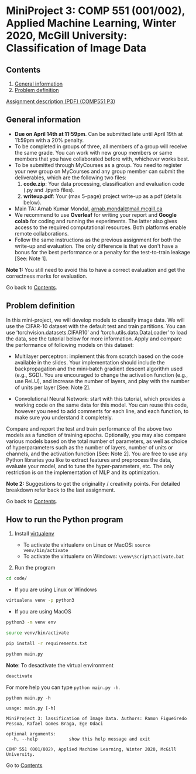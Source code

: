 MiniProject 3: COMP 551 (001/002), Applied Machine Learning, Winter 2020, McGill University: Classification of Image Data
===========================

## Contents

1. [General information](#general-information)
2. [Problem definition](#problem-definition)

[Assignment description (PDF) (COMP551 P3)](https://github.com/ramonfigueiredopessoa/comp551-2020-p3_classification_of_image_data/blob/master/assignment/P3.pdf)

## General information

* **Due on April 14th at 11:59pm**. Can be submitted late until April 19th at 11:59pm with a 20% penalty.
* To be completed in groups of three, all members of a group will receive the same grade. You can work with new group members or same members that you have collaborated before with, whichever works best.
* To be submitted through MyCourses as a group. You need to register your new group on MyCourses and any group member can submit the deliverables, which are the following two files:
	1. **code.zip**: Your data processing, classification and evaluation code (.py and .ipynb files).
	2. **writeup.pdf**: Your (max 5-page) project write-up as a pdf (details below).
* Main TA: Arnab Kumar Mondal, arnab.mondal@mail.mcgill.ca
* We recommend to use **Overleaf** for writing your report and **Google colab** for coding and running the experiments. The latter also gives access to the required computational resources. Both platforms enable remote collaborations.
* Follow the same instructions as the previous assignment for both the write-up and evaluation. The only difference is that we don't have a bonus for the best performance or a penalty for the test-to-train leakage [See: Note 1].

**Note 1:** You still need to avoid this to have a correct evaluation and get the correctness marks for evaluation.

Go back to [Contents](#contents).

## Problem definition

In this mini-project, we will develop models to classify image data. We will use the CIFAR-10 dataset with the default test and train partitions. You can use ’torchvision.datasets.CIFAR10’ and ’torch.utils.data.DataLoader’ to load the data, see the tutorial below for more information. Apply and compare the performance of following models on this dataset:

* Multilayer perceptron: implement this from scratch based on the code available in the slides. Your implementation should include the backpropagation and the mini-batch gradient descent algorithm used (e.g., SGD). You are encouraged to change the activation function (e.g., use ReLU), and increase the number of layers, and play with the number of units per layer [See: Note 2].

* Convolutional Neural Network: start with this tutorial, which provides a working code on the same data for this model. You can reuse this code, however you need to add comments for each line, and each function, to make sure you understand it completely. 

Compare and report the test and train performance of the above two models as a function of training epochs. Optionally, you may also compare various models based on the total number of parameters, as well as choice of hyperparameters such as the number of layers, number of units or channels, and the activation function [See: Note 2]. You are free to use any Python libraries you like to extract features and preprocess the data, evaluate your model, and to tune the hyper-parameters, etc. The only restriction is on the implementation of MLP and its optimization.

**Note 2:** Suggestions to get the originality / creativity points. For detailed breakdown refer back to the last assignment.

Go back to [Contents](#contents).

## How to run the Python program

1. Install [virtualenv](https://virtualenv.pypa.io/en/latest/)
	* To activate the virtualenv on Linux or MacOS: ```source venv/bin/activate```
	* To activate the virtualenv on Windows: ```\venv\Script\activate.bat```

2. Run the program

```sh
cd code/
```

* If you are using Linux or Windows

```sh 
virtualenv venv -p python3
```

* If you are using MacOS

```sh 
python3 -m venv env
```

```sh
source venv/bin/activate

pip install -r requirements.txt

python main.py
```

**Note**: To desactivate the virtual environment

```sh
deactivate
```

For more help you can type ```python main.py -h```.

```
python main.py -h

usage: main.py [-h]

MiniProject 3: lassification of Image Data. Authors: Ramon Figueiredo
Pessoa, Rafael Gomes Braga, Ege Odaci

optional arguments:
  -h, --help            show this help message and exit

COMP 551 (001/002), Applied Machine Learning, Winter 2020, McGill University.
```

Go to [Contents](#contents)